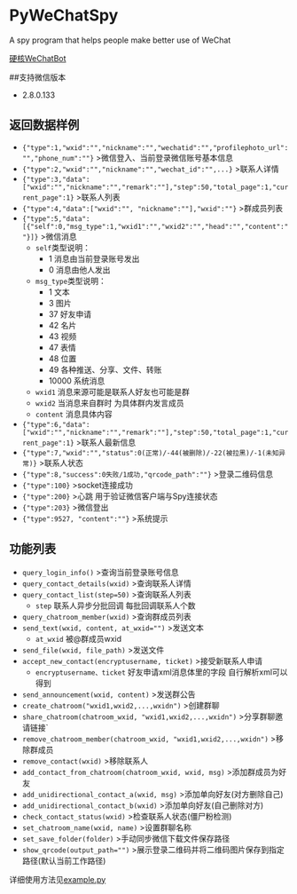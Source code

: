 # PyWeChatSpy
A spy program that helps people make better use of WeChat

[硬核WeChatBot](https://zhuanlan.zhihu.com/p/118674498)

##支持微信版本
* 2.8.0.133

## 返回数据样例
* `{"type":1,"wxid":"","nickname":"","wechatid":"","profilephoto_url":"","phone_num":""}`  >微信登入、当前登录微信账号基本信息
* `{"type":2,"wxid":"","nickname":"","wechat_id":"",...}`  >联系人详情
* `{"type":3,"data":["wxid":"","nickname":"","remark":""],"step":50,"total_page":1,"current_page":1}`  >联系人列表
* `{"type":4,"data":["wxid":"", "nickname":""],"wxid":""}`  >群成员列表
* `{"type":5,"data":[{"self":0,"msg_type":1,"wxid1":"","wxid2":"","head":"","content":""}]}`  >微信消息 
  * `self`类型说明：
    * 1 消息由当前登录账号发出
    * 0 消息由他人发出
  * `msg_type`类型说明：
    * 1 文本
    * 3 图片
    * 37 好友申请
    * 42 名片
    * 43 视频
    * 47 表情
    * 48 位置
    * 49 各种推送、分享、文件、转账
    * 10000 系统消息
  * `wxid1` 消息来源可能是联系人好友也可能是群
  * `wxid2` 当消息来自群时 为具体群内发言成员
  * `content` 消息具体内容
* `{"type":6,"data":["wxid":"","nickname":"","remark":""],"step":50,"total_page":1,"current_page":1}`  >联系人最新信息
* `{"type":7,"wxid":"","status":0(正常)/-44(被删除)/-22(被拉黑)/-1(未知异常)}`  >联系人状态
* `{"type":8,"success":0失败/1成功,"qrcode_path":""}`  >登录二维码信息
* `{"type":100}`  >socket连接成功
* `{"type":200}`  >心跳 用于验证微信客户端与Spy连接状态
* `{"type":203}`  >微信登出
* `{"type":9527, "content":""}`  >系统提示

## 功能列表
* `query_login_info()`  >查询当前登录账号信息
* `query_contact_details(wxid)` >查询联系人详情
* `query_contact_list(step=50)` >查询联系人列表
    * `step` 联系人异步分批回调 每批回调联系人个数
* `query_chatroom_member(wxid)` >查询群成员列表
* `send_text(wxid, content, at_wxid="")` >发送文本
    * `at_wxid` 被@群成员wxid
* `send_file(wxid, file_path)` >发送文件
* `accept_new_contact(encryptusername, ticket)` >接受新联系人申请
    * `encryptusername、ticket` 好友申请xml消息体里的字段 自行解析xml可以得到
* `send_announcement(wxid, content)` >发送群公告
* `create_chatroom("wxid1,wxid2,...,wxidn")` >创建群聊
* `share_chatroom(chatroom_wxid, "wxid1,wxid2,...,wxidn")` >分享群聊邀请链接`
* `remove_chatroom_member(chatroom_wxid, "wxid1,wxid2,...,wxidn")`  >移除群成员
* `remove_contact(wxid)` >移除联系人
* `add_contact_from_chatroom(chatroom_wxid, wxid, msg)` >添加群成员为好友
* `add_unidirectional_contact_a(wxid, msg)`  >添加单向好友(对方删除自己)
* `add_unidirectional_contact_b(wxid)`  >添加单向好友(自己删除对方)
* `check_contact_status(wxid)`  >检查联系人状态(僵尸粉检测)
* `set_chatroom_name(wxid, name)`  >设置群聊名称
* `set_save_folder(folder)`  >手动同步微信下载文件保存路径
* `show_qrcode(output_path="")`  >展示登录二维码并将二维码图片保存到指定路径(默认当前工作路径)



详细使用方法见[example.py](https://github.com/veikai/PyWeChatSpy/blob/master/example.py)